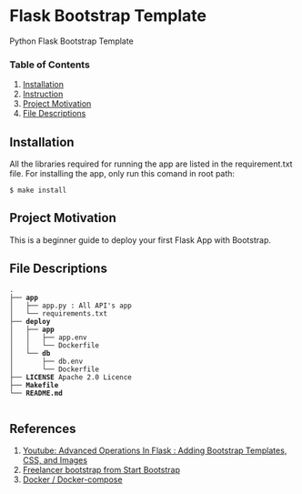 # Flask Bootstrap Template
Python Flask Bootstrap Template

### Table of Contents

1. [Installation](#installation)
2. [Instruction](#instruction)
3. [Project Motivation](#motivation)
4. [File Descriptions](#files)


## Installation <a name="installation"></a>

All the libraries required for running the app are listed in the requirement.txt file.
For installing the app, only run this comand in root path:

```
$ make install
```


## Project Motivation<a name="motivation"></a>

This is a beginner guide to deploy your first Flask App with Bootstrap. 


## File Descriptions <a name="files"></a>
<pre>
<code>.
├── <b>app</b>
│   ├── app.py : All API's app
│   └── requirements.txt
├── <b>deploy</b>
│   ├── <b>app</b>
│   │	├── app.env
│   │	└── Dockerfile
│   └── <b>db</b>
│   	├── db.env
│   	└── Dockerfile
├── <b>LICENSE</b> Apache 2.0 Licence
├── <b>Makefile</b>
└── <b>README.md</b>
 </code>
</pre>

## References <a name="references"></a>

1. [Youtube: Advanced Operations In Flask : Adding Bootstrap Templates, CSS, and Images](https://www.youtube.com/watch?v=ksvfOrAMj-I)
2. [Freelancer bootstrap from Start Bootstrap](https://startbootstrap.com/theme/freelancer)
3. [Docker / Docker-compose](https://docs.docker.com/compose/)
